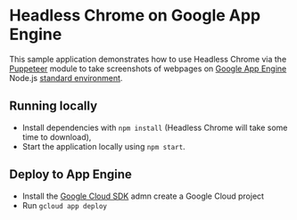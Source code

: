 # Headless Chrome on Google App Engine

This sample application demonstrates how to use Headless Chrome via the [Puppeteer](https://developers.google.com/web/tools/puppeteer/) module to take screenshots of webpages on [Google App Engine](https://cloud.google.com/appengine) Node.js [standard environment](https://cloud.google.com/appengine/docs/standard/nodejs).

## Running locally

* Install dependencies with `npm install` (Headless Chrome will take some time to download),
* Start the application locally using `npm start`.

## Deploy to App Engine

* Install the [Google Cloud SDK](https://cloud.google.com/sdk/) admn create a Google Cloud project 
* Run `gcloud app deploy`